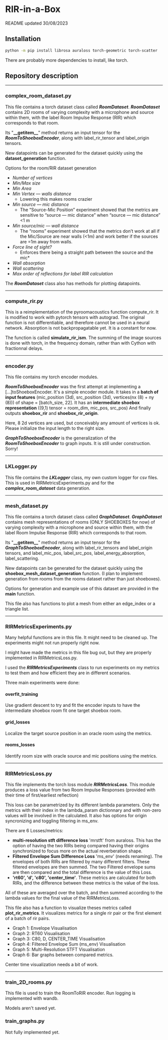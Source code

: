 # RIR-in-a-Box

README updated 30/08/2023

## Installation

```bash
python -m pip install librosa auraloss torch-geometric torch-scatter
```

There are probably more dependencies to install, like torch.

## Repository description

---

### complex_room_dataset.py

This file contains a torch dataset class called ***RoomDataset***. ***RoomDataset*** contains 2D rooms of varying complexity with a microphone and source within them, with the label Room Impulse Response (RIR) which corresponds to that room.

Its "**\_\_getitem\_\_**" method returns an input tensor for the ***RoomToShoeboxEncoder***, along with label_rir_tensor and label_origin tensors.

New datapoints can be generated for the dataset quickly using the **dataset_generation** function.

Options for the room/RIR dataset generation

- *Number of vertices*
- *Min/Max size*
- *Min Area*
- *Min Vertex — walls distance*
  - Lowering this makes rooms crazier
- *Min source — mic distance*
  - The “Source-Mic Position” experiment showed that the metrics are sensitive to “source — mic distance” when “source — mic distance” <1 m
- *Min source/mic — wall distance*
  - The “rooms” experiment showed that the metrics don’t work at all if the Mic/Source are near walls (<1m) and work better if the sources are =1m away from walls.
- *Force line of sight?*
  - Enforces there being a straight path between the source and the mic*
- *Wall absorption*
- *Wall scattering*
- *Max order of reflections for label RIR calculation*

The ***RoomDataset*** class also has methods for plotting datapoints.

---

### compute_rir.py

This is a reimplementation of the pyroomacoustics function compute_rir. It is modified to work with pytorch tensors with autograd.
The original function is not differentiable, and therefore cannot be used in a neural network.
Absorption is not backpropagatable yet. It is a constant for now.

The function is called **simulate_rir_ism**. The summing of the image sources is done with torch, in the frequency domain, rather than with Cython with fractionnal delays.

---

### encoder.py

This file contains my torch encoder modules.

***RoomToShoeboxEncoder*** was the first attempt at implementing a [...]toShoeboxEncoder.
It's a simple encoder module.
It takes in a **batch of input features** (mic_position (3d), src_position (3d), vertices(nx (8) + ny (8))) of shape = [batch_size, 22].
It has an **intermediate shoebox representation** ((9,1) tensor = room_dim, mic_pos, src_pos)
And finally outputs **shoebox_rir** and **shoebox_rir_origin**.

Here, 8 2d vertices are used, but conceivably any amount of vertices is ok. Please initialize the input length to the right size.

***GraphToShoeboxEncoder*** is the generalization of the ***RoomToShoeboxEncoder*** to graph inputs. It is still under construction. Sorry!

---

### LKLogger.py

This file contains the ***LKLogger*** class, my own custom logger for csv files. This is used in RIRMetricsExperiments.py and for the ***complex_room_dataset*** data generation.

---

### mesh_dataset.py

This file contains a torch dataset class called ***GraphDataset***. ***GraphDataset*** contains mesh representations of rooms (ONLY SHOEBOXES for now) of varying complexity with a microphone and source within them, with the label Room Impulse Response (RIR) which corresponds to that room.

Its "**\_\_getitem\_\_**" method returns an input tensor for the ***GraphToShoeboxEncoder***, along with label_rir_tensors and label_origin tensors, and label_mic_pos, label_src_pos, label_energy_absorption, label_scattering.

New datapoints can be generated for the dataset quickly using the **shoebox_mesh_dataset_generation** function. (I plan to implement generation from rooms from the rooms dataset rather than just shoeboxes).

Options for generation and example use of this dataset are provided in the **main** function.

This file also has functions to plot a mesh from either an edge_index or a triangle list.

---

### RIRMetricsExperiments.py

Many helpful functions are in this file. It might need to be cleaned up. The experiments might not run properly right now.

I might have made the metrics in this file bug out, but they are properly implemented in RIRMetricsLoss.py.

I used the ***RIRMetricsExperiments*** class to run experiments on my metrics to test them and how efficient they are in different scenarios.

Three main experiments were done:

#### overfit_training

Use gradient descent to try and fit the encoder inputs to have the intermediate shoebox room fit one target shoebox room.

#### grid_losses

Localize the target source position in an oracle room using the metrics.

#### rooms_losses

Identify room size with oracle source and mic positions using the metrics.

---

### RIRMetricsLoss.py

This file implements the torch loss module ***RIRMetricsLoss***.
This module produces a loss value from two Room Impulse Responses (provided with their time of first/earliest reflection)

This loss can be parametrized by its different lambda parameters.
Only the metrics with their index in the lambda_param dictionnary and with non-zero values will be involved in the calculated. It also has options for origin syncronizing and toggling filtering in ms_env.

There are 6 Losses/metrics:

- **multi-resolution stft difference loss** 'mrstft' from auraloss. This has the option of having the two RIRs being compared having their origins synchronized to focus more on the actual reverberation shape.
- **Filtered Envelope Sum Difference Loss** 'ms_env' (needs renaming). The envelopes of both RIRs are filtered by many different filters. These filtered envelopes are then summed. The two Filtered envelope sums are then compared and the total difference is the value of this Loss.
- **'rt60', 'd', 'c80', 'center_time'**. These metrics are calculated for both RIRs, and the difference between these metrics is the value of the loss.

All of these are averaged over the batch, and then summed according to the lambda values for the final value of the RIRMetricsLoss.

This file also has a function to visualize theses metrics called **plot_rir_metrics**.
It visualizes metrics for a single rir pair or the first element of a batch of rir pairs.

- Graph 1: Envelope Visualisation
- Graph 2: RT60 Visualisation
- Graph 3: C80, D, CENTER_TIME Visualisation
- Graph 4: Filtered Envelope Sum (ms_env) Visualisation
- Graph 5: Multi-Resolution STFT Visualisation
- Graph 6: Bar graphs between compared metrics.

Center time visualization needs a bit of work.

---

### train_2D_rooms.py

This file is used to train the RoomToRIR encoder. Run logging is implemented with wandb.

Models aren't saved yet.

### train_graphs.py

Not fully implemented yet.

